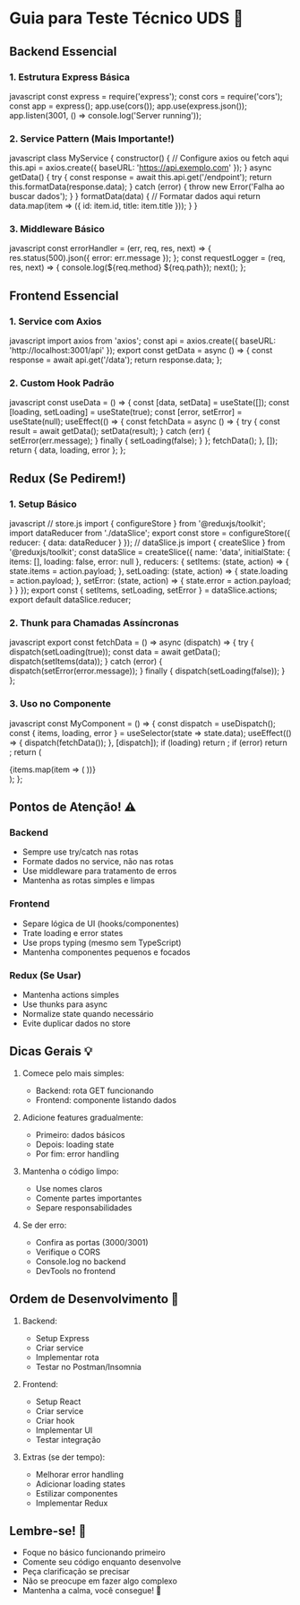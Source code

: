 # Guia para Teste Técnico UDS 🚀

## Backend Essencial

### 1. Estrutura Express Básica

javascript
const express = require('express');
const cors = require('cors');
const app = express();
app.use(cors());
app.use(express.json());
app.listen(3001, () => console.log('Server running'));

### 2. Service Pattern (Mais Importante!)

javascript
class MyService {
constructor() {
// Configure axios ou fetch aqui
this.api = axios.create({
baseURL: 'https://api.exemplo.com'
});
}
async getData() {
try {
const response = await this.api.get('/endpoint');
return this.formatData(response.data);
} catch (error) {
throw new Error('Falha ao buscar dados');
}
}
formatData(data) {
// Formatar dados aqui
return data.map(item => ({
id: item.id,
title: item.title
}));
}
}



### 3. Middleware Básico

javascript
const errorHandler = (err, req, res, next) => {
res.status(500).json({ error: err.message });
};
const requestLogger = (req, res, next) => {
console.log(${req.method} ${req.path});
next();
};


## Frontend Essencial

### 1. Service com Axios

javascript
import axios from 'axios';
const api = axios.create({
baseURL: 'http://localhost:3001/api'
});
export const getData = async () => {
const response = await api.get('/data');
return response.data;
};


### 2. Custom Hook Padrão

javascript
const useData = () => {
const [data, setData] = useState([]);
const [loading, setLoading] = useState(true);
const [error, setError] = useState(null);
useEffect(() => {
const fetchData = async () => {
try {
const result = await getData();
setData(result);
} catch (err) {
setError(err.message);
} finally {
setLoading(false);
}
};
fetchData();
}, []);
return { data, loading, error };
};



## Redux (Se Pedirem!)

### 1. Setup Básico

javascript
// store.js
import { configureStore } from '@reduxjs/toolkit';
import dataReducer from './dataSlice';
export const store = configureStore({
reducer: {
data: dataReducer
}
});
// dataSlice.js
import { createSlice } from '@reduxjs/toolkit';
const dataSlice = createSlice({
name: 'data',
initialState: {
items: [],
loading: false,
error: null
},
reducers: {
setItems: (state, action) => {
state.items = action.payload;
},
setLoading: (state, action) => {
state.loading = action.payload;
},
setError: (state, action) => {
state.error = action.payload;
}
}
});
export const { setItems, setLoading, setError } = dataSlice.actions;
export default dataSlice.reducer;

### 2. Thunk para Chamadas Assíncronas

javascript
export const fetchData = () => async (dispatch) => {
try {
dispatch(setLoading(true));
const data = await getData();
dispatch(setItems(data));
} catch (error) {
dispatch(setError(error.message));
} finally {
dispatch(setLoading(false));
}
};

### 3. Uso no Componente

javascript
const MyComponent = () => {
const dispatch = useDispatch();
const { items, loading, error } = useSelector(state => state.data);
useEffect(() => {
dispatch(fetchData());
}, [dispatch]);
if (loading) return <Loading />;
if (error) return <Error message={error} />;
return (
<div>
{items.map(item => (
<Item key={item.id} {...item} />
))}
</div>
);
};



## Pontos de Atenção! ⚠️

### Backend
- Sempre use try/catch nas rotas
- Formate dados no service, não nas rotas
- Use middleware para tratamento de erros
- Mantenha as rotas simples e limpas

### Frontend
- Separe lógica de UI (hooks/componentes)
- Trate loading e error states
- Use props typing (mesmo sem TypeScript)
- Mantenha componentes pequenos e focados

### Redux (Se Usar)
- Mantenha actions simples
- Use thunks para async
- Normalize state quando necessário
- Evite duplicar dados no store

## Dicas Gerais 💡

1. Comece pelo mais simples:
   - Backend: rota GET funcionando
   - Frontend: componente listando dados

2. Adicione features gradualmente:
   - Primeiro: dados básicos
   - Depois: loading state
   - Por fim: error handling

3. Mantenha o código limpo:
   - Use nomes claros
   - Comente partes importantes
   - Separe responsabilidades

4. Se der erro:
   - Confira as portas (3000/3001)
   - Verifique o CORS
   - Console.log no backend
   - DevTools no frontend

## Ordem de Desenvolvimento 📝

1. Backend:
   - Setup Express
   - Criar service
   - Implementar rota
   - Testar no Postman/Insomnia

2. Frontend:
   - Setup React
   - Criar service
   - Criar hook
   - Implementar UI
   - Testar integração

3. Extras (se der tempo):
   - Melhorar error handling
   - Adicionar loading states
   - Estilizar componentes
   - Implementar Redux

## Lembre-se! 🎯

- Foque no básico funcionando primeiro
- Comente seu código enquanto desenvolve
- Peça clarificação se precisar
- Não se preocupe em fazer algo complexo
- Mantenha a calma, você consegue! 💜